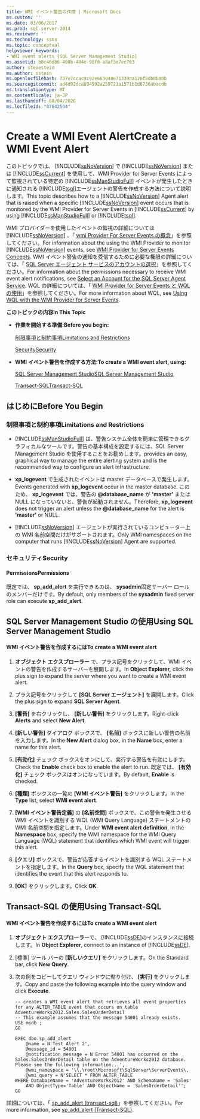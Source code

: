 ```yaml
---
title: WMI イベント警告の作成 | Microsoft Docs
ms.custom: ''
ms.date: 03/06/2017
ms.prod: sql-server-2014
ms.reviewer: ''
ms.technology: ssms
ms.topic: conceptual
helpviewer_keywords:
- WMI event alerts [SQL Server Management Studio]
ms.assetid: b8c46db6-408b-484e-98f0-a8af3e7ec763
author: stevestein
ms.author: sstein
ms.openlocfilehash: 737e7ccac9c92e663040e71339aa120f8db8b80b
ms.sourcegitcommit: ad4d92dce894592a259721a1571b1d8736abacdb
ms.translationtype: MT
ms.contentlocale: ja-JP
ms.lasthandoff: 08/04/2020
ms.locfileid: "87642504"
---
```

# <a name="create-a-wmi-event-alert"></a><span data-ttu-id="305aa-102">Create a WMI Event Alert</span><span class="sxs-lookup"><span data-stu-id="305aa-102">Create a WMI Event Alert</span></span>
  <span data-ttu-id="305aa-103">このトピックでは、 [!INCLUDE[ssNoVersion](../../includes/ssnoversion-md.md)] で [!INCLUDE[ssNoVersion](../../includes/ssnoversion-md.md)] または [!INCLUDE[ssCurrent](../../includes/sscurrent-md.md)] を使用して、WMI Provider for Server Events によって監視されている特定の [!INCLUDE[ssManStudioFull](../../includes/ssmanstudiofull-md.md)] イベントが発生したときに通知される [!INCLUDE[tsql](../../includes/tsql-md.md)]エージェントの警告を作成する方法について説明します。</span><span class="sxs-lookup"><span data-stu-id="305aa-103">This topic describes how to a [!INCLUDE[ssNoVersion](../../includes/ssnoversion-md.md)] Agent alert that is raised when a specific [!INCLUDE[ssNoVersion](../../includes/ssnoversion-md.md)] event occurs that is monitored by the WMI Provider for Server Events in [!INCLUDE[ssCurrent](../../includes/sscurrent-md.md)] by using [!INCLUDE[ssManStudioFull](../../includes/ssmanstudiofull-md.md)] or [!INCLUDE[tsql](../../includes/tsql-md.md)].</span></span>  
  
 <span data-ttu-id="305aa-104">WMI プロバイダーを使用したイベントの監視の詳細については [!INCLUDE[ssNoVersion](../../includes/ssnoversion-md.md)] 、「 [wmi Provider For Server Events の概念](../../relational-databases/wmi-provider-server-events/wmi-provider-for-server-events-concepts.md)」を参照してください。</span><span class="sxs-lookup"><span data-stu-id="305aa-104">For information about the using the WMI Provider to monitor [!INCLUDE[ssNoVersion](../../includes/ssnoversion-md.md)] events, see [WMI Provider for Server Events Concepts](../../relational-databases/wmi-provider-server-events/wmi-provider-for-server-events-concepts.md).</span></span> <span data-ttu-id="305aa-105">WMI イベント警告の通知を受信するために必要な権限の詳細については、「 [SQL Server エージェント サービスのアカウントの選択](select-an-account-for-the-sql-server-agent-service.md)」を参照してください。</span><span class="sxs-lookup"><span data-stu-id="305aa-105">For information about the permissions necessary to receive WMI event alert notifications, see [Select an Account for the SQL Server Agent Service](select-an-account-for-the-sql-server-agent-service.md).</span></span> <span data-ttu-id="305aa-106">WQL の詳細については、「 [WMI Provider for Server Events と WQL の使用](../../relational-databases/wmi-provider-server-events/using-wql-with-the-wmi-provider-for-server-events.md)」を参照してください。</span><span class="sxs-lookup"><span data-stu-id="305aa-106">For more information about WQL, see [Using WQL with the WMI Provider for Server Events](../../relational-databases/wmi-provider-server-events/using-wql-with-the-wmi-provider-for-server-events.md).</span></span>  
  
 <span data-ttu-id="305aa-107">**このトピックの内容**</span><span class="sxs-lookup"><span data-stu-id="305aa-107">**In This Topic**</span></span>  
  
-   <span data-ttu-id="305aa-108">**作業を開始する準備:**</span><span class="sxs-lookup"><span data-stu-id="305aa-108">**Before you begin:**</span></span>  
  
     [<span data-ttu-id="305aa-109">制限事項と制約事項</span><span class="sxs-lookup"><span data-stu-id="305aa-109">Limitations and Restrictions</span></span>](#Restrictions)  
  
     [<span data-ttu-id="305aa-110">Security</span><span class="sxs-lookup"><span data-stu-id="305aa-110">Security</span></span>](#Security)  
  
-   <span data-ttu-id="305aa-111">**WMI イベント警告を作成する方法:**</span><span class="sxs-lookup"><span data-stu-id="305aa-111">**To create a WMI event alert, using:**</span></span>  
  
     [<span data-ttu-id="305aa-112">SQL Server Management Studio</span><span class="sxs-lookup"><span data-stu-id="305aa-112">SQL Server Management Studio</span></span>](#SSMSProcedure)  
  
     [<span data-ttu-id="305aa-113">Transact-SQL</span><span class="sxs-lookup"><span data-stu-id="305aa-113">Transact-SQL</span></span>](#TsqlProcedure)  
  
##  <a name="before-you-begin"></a><a name="BeforeYouBegin"></a> <span data-ttu-id="305aa-114">はじめに</span><span class="sxs-lookup"><span data-stu-id="305aa-114">Before You Begin</span></span>  
  
###  <a name="limitations-and-restrictions"></a><a name="Restrictions"></a> <span data-ttu-id="305aa-115">制限事項と制約事項</span><span class="sxs-lookup"><span data-stu-id="305aa-115">Limitations and Restrictions</span></span>  
  
-   [!INCLUDE[ssManStudioFull](../../includes/ssmanstudiofull-md.md)] <span data-ttu-id="305aa-116">は、警告システム全体を簡単に管理できるグラフィカルなツールです。警告の基本構成を設定するには、SQL Server Management Studio を使用することをお勧めします。</span><span class="sxs-lookup"><span data-stu-id="305aa-116">provides an easy, graphical way to manage the entire alerting system and is the recommended way to configure an alert infrastructure.</span></span>  
  
-   <span data-ttu-id="305aa-117">**xp_logevent** で生成されたイベントは master データベースで発生します。</span><span class="sxs-lookup"><span data-stu-id="305aa-117">Events generated with **xp_logevent** occur in the master database.</span></span> <span data-ttu-id="305aa-118">このため、 **xp_logevent** では、警告の **@database_name** が **'master'** または NULL になっていないと、警告が起動されません。</span><span class="sxs-lookup"><span data-stu-id="305aa-118">Therefore, **xp_logevent** does not trigger an alert unless the **@database_name** for the alert is **'master'** or NULL.</span></span>  
  
-   <span data-ttu-id="305aa-119">[!INCLUDE[ssNoVersion](../../includes/ssnoversion-md.md)] エージェントが実行されているコンピューター上の WMI 名前空間だけがサポートされます。</span><span class="sxs-lookup"><span data-stu-id="305aa-119">Only WMI namespaces on the computer that runs [!INCLUDE[ssNoVersion](../../includes/ssnoversion-md.md)] Agent are supported.</span></span>  
  
###  <a name="security"></a><a name="Security"></a> <span data-ttu-id="305aa-120">セキュリティ</span><span class="sxs-lookup"><span data-stu-id="305aa-120">Security</span></span>  
  
####  <a name="permissions"></a><a name="Permissions"></a> <span data-ttu-id="305aa-121">Permissions</span><span class="sxs-lookup"><span data-stu-id="305aa-121">Permissions</span></span>  
 <span data-ttu-id="305aa-122">既定では、 **sp_add_alert** を実行できるのは、 **sysadmin**固定サーバー ロールのメンバーだけです。</span><span class="sxs-lookup"><span data-stu-id="305aa-122">By default, only members of the **sysadmin** fixed server role can execute **sp_add_alert**.</span></span>  
  
##  <a name="using-sql-server-management-studio"></a><a name="SSMSProcedure"></a> <span data-ttu-id="305aa-123">SQL Server Management Studio の使用</span><span class="sxs-lookup"><span data-stu-id="305aa-123">Using SQL Server Management Studio</span></span>  
  
#### <a name="to-create-a-wmi-event-alert"></a><span data-ttu-id="305aa-124">WMI イベント警告を作成するには</span><span class="sxs-lookup"><span data-stu-id="305aa-124">To create a WMI event alert</span></span>  
  
1.  <span data-ttu-id="305aa-125">**オブジェクト エクスプローラー** で、プラス記号をクリックして、WMI イベントの警告を作成するサーバーを展開します。</span><span class="sxs-lookup"><span data-stu-id="305aa-125">In **Object Explorer,** click the plus sign to expand the server where you want to create a WMI event alert.</span></span>  
  
2.  <span data-ttu-id="305aa-126">プラス記号をクリックして **[SQL Server エージェント]** を展開します。</span><span class="sxs-lookup"><span data-stu-id="305aa-126">Click the plus sign to expand **SQL Server Agent**.</span></span>  
  
3.  <span data-ttu-id="305aa-127">**[警告]** を右クリックし、 **[新しい警告]** をクリックします。</span><span class="sxs-lookup"><span data-stu-id="305aa-127">Right-click **Alerts** and select **New Alert**.</span></span>  
  
4.  <span data-ttu-id="305aa-128">**[新しい警告]** ダイアログ ボックスで、 **[名前]** ボックスに新しい警告の名前を入力します。</span><span class="sxs-lookup"><span data-stu-id="305aa-128">In the **New Alert** dialog box, in the **Name** box, enter a name for this alert.</span></span>  
  
5.  <span data-ttu-id="305aa-129">**[有効化]** チェック ボックスをオンにして、実行する警告を有効にします。</span><span class="sxs-lookup"><span data-stu-id="305aa-129">Check the **Enable** check box to enable the alert to run.</span></span> <span data-ttu-id="305aa-130">既定では、 **[有効化]** チェック ボックスはオンになっています。</span><span class="sxs-lookup"><span data-stu-id="305aa-130">By default, **Enable** is checked.</span></span>  
  
6.  <span data-ttu-id="305aa-131">**[種類]** ボックスの一覧の **[WMI イベント警告]** をクリックします。</span><span class="sxs-lookup"><span data-stu-id="305aa-131">In the **Type** list, select **WMI event alert**.</span></span>  
  
7.  <span data-ttu-id="305aa-132">**[WMI イベント警告定義]** の **[名前空間]** ボックスで、この警告を発生させる WMI イベントを識別する WQL (WMI Query Language) ステートメントの WMI 名前空間を指定します。</span><span class="sxs-lookup"><span data-stu-id="305aa-132">Under **WMI event alert definition**, in the **Namespace** box, specify the WMI namespace for the WMI Query Language (WQL) statement that identifies which WMI event will trigger this alert.</span></span>  
  
8.  <span data-ttu-id="305aa-133">**[クエリ]** ボックスで、警告が応答するイベントを識別する WQL ステートメントを指定します。</span><span class="sxs-lookup"><span data-stu-id="305aa-133">In the **Query** box, specify the WQL statement that identifies the event that this alert responds to.</span></span>  
  
9. <span data-ttu-id="305aa-134">**[OK]** をクリックします。</span><span class="sxs-lookup"><span data-stu-id="305aa-134">Click **OK**.</span></span>  
  
##  <a name="using-transact-sql"></a><a name="TsqlProcedure"></a> <span data-ttu-id="305aa-135">Transact-SQL の使用</span><span class="sxs-lookup"><span data-stu-id="305aa-135">Using Transact-SQL</span></span>  
  
#### <a name="to-create-a-wmi-event-alert"></a><span data-ttu-id="305aa-136">WMI イベント警告を作成するには</span><span class="sxs-lookup"><span data-stu-id="305aa-136">To create a WMI event alert</span></span>  
  
1.  <span data-ttu-id="305aa-137">**オブジェクト エクスプローラー**で、 [!INCLUDE[ssDE](../../includes/ssde-md.md)]のインスタンスに接続します。</span><span class="sxs-lookup"><span data-stu-id="305aa-137">In **Object Explorer**, connect to an instance of [!INCLUDE[ssDE](../../includes/ssde-md.md)].</span></span>  
  
2.  <span data-ttu-id="305aa-138">[標準] ツール バーの **[新しいクエリ]** をクリックします。</span><span class="sxs-lookup"><span data-stu-id="305aa-138">On the Standard bar, click **New Query**.</span></span>  
  
3.  <span data-ttu-id="305aa-139">次の例をコピーしてクエリ ウィンドウに貼り付け、 **[実行]** をクリックします。</span><span class="sxs-lookup"><span data-stu-id="305aa-139">Copy and paste the following example into the query window and click **Execute**.</span></span>  
  
    ```  
    -- creates a WMI event alert that retrieves all event properties for any ALTER_TABLE event that occurs on table AdventureWorks2012.Sales.SalesOrderDetail  
    -- This example assumes that the message 54001 already exists.  
    USE msdb ;  
    GO  
  
    EXEC dbo.sp_add_alert  
        @name = N'Test Alert 2',  
        @message_id = 54001  
        @notification_message = N'Error 54001 has occurred on the Sales.SalesOrderDetail table on the AdventureWorks2012 database. Please see the following information...',  
        @wmi_namespace = '\\.\root\Microsoft\SqlServer\ServerEvents\,  
        @wmi_query = N'SELECT * FROM ALTER_TABLE   
    WHERE DatabaseName = 'AdventureWorks2012' AND SchemaName = 'Sales'   
        AND ObjectType='Table' AND ObjectName = 'SalesOrderDetail'';  
    GO  
    ```  
  
 <span data-ttu-id="305aa-140">詳細については、「 [sp_add_alert &#40;transact-sql&#41;](/sql/relational-databases/system-stored-procedures/sp-add-alert-transact-sql)」を参照してください。</span><span class="sxs-lookup"><span data-stu-id="305aa-140">For more information, see [sp_add_alert &#40;Transact-SQL&#41;](/sql/relational-databases/system-stored-procedures/sp-add-alert-transact-sql).</span></span>  
  
  

